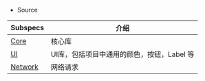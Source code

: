 * Source

| Subspecs | 介绍 |
| ---      | --- |
| [Core](https://github.com/xiachufang/XCFKit/tree/master/Source/Core)      | 核心库|
| [UI](https://github.com/xiachufang/XCFKit/tree/master/Source/UI)          | UI库，包括项目中通用的颜色，按钮，Label 等 |
| [Network](https://github.com/xiachufang/XCFKit/tree/master/Source/Network)| 网络请求 |
